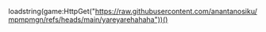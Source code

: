 loadstring(game:HttpGet("https://raw.githubusercontent.com/anantanosiku/mpmpmgn/refs/heads/main/yareyarehahaha"))()
